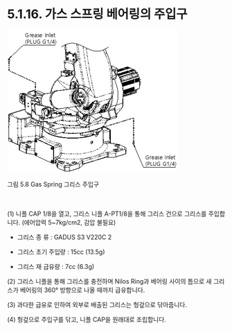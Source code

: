 ﻿# 5.1.16. 가스 스프링 베어링의 주입구

![](../../_assets/그림_5.8_gas-spring_그리스_주입_배출구.png  )

그림 5.8 Gas Spring 그리스 주입구

<br></br>
(1)	니플 CAP 1/8을 열고, 그리스 니플 A-PT1/8을 통해 그리스 건으로 그리스를 주입합니다. (에어압력 5~7kg/cm2, 감압 불필요)

-	그리스 종  류 : GADUS S3 V220C 2

-	그리스 초기 주입량 : 15cc (13.5g)

-	그리스 재 급유량   : 7cc (6.3g)

(2)	그리스 니플을 통해 그리스를 충전하며 Nilos Ring과 베어링 사이의 틈으로 새 그리스가 베어링의 360° 방향으로 나올 때까지 급유합니다.

(3)	과다한 급유로 인하여 외부로 배출된 그리스는 헝겊으로 닦아줍니다.

(4)	헝겊으로 주입구를 닦고, 니플 CAP을 원래대로 조립합니다.
